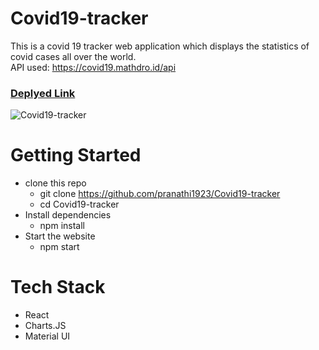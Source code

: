 # Covid19-tracker
This is a covid 19 tracker web application which displays the statistics of covid cases all over the world. <br />
API used: https://covid19.mathdro.id/api

### [Deplyed Link](https://peaceful-mclean-ed38b2.netlify.app/)

![Covid19-tracker](https://github.com/shreya28302/Covid19-tracker/blob/master/screenshot/Screenshot%202021-07-18%20225229.png)


# Getting Started
* clone this repo 
  	* git clone https://github.com/pranathi1923/Covid19-tracker
  	* cd Covid19-tracker
* Install dependencies
  	* npm install
* Start the website
	* npm start

# Tech Stack 
* React 
* Charts.JS 
* Material UI
